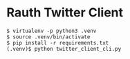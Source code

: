 Rauth Twitter Client
====================

    $ virtualenv -p python3 .venv
    $ source .venv/bin/activate
    $ pip install -r requirements.txt
    (.venv)$ python twitter_client_cli.py
